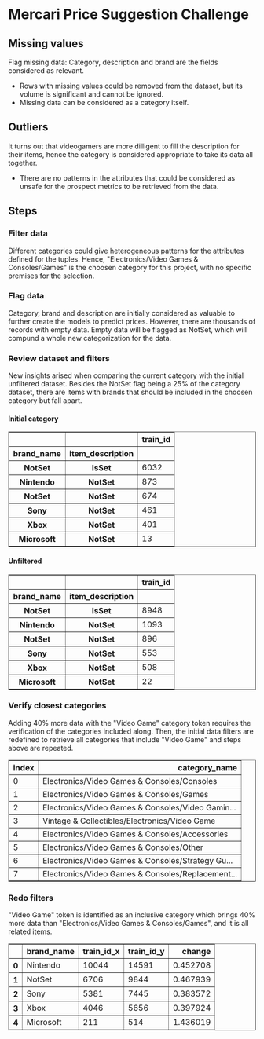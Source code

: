 
# Mercari Price Suggestion Challenge

## Missing values

Flag missing data: Category, description and brand are the fields considered as relevant.

* Rows with missing values could be removed from the dataset, but its volume is significant and cannot be ignored.
* Missing data can be considered as a category itself.

## Outliers

It turns out that videogamers are more dilligent to fill the description for their items, hence the category is considered appropriate to take its data all together.

* There are no patterns in the attributes that could be considered as unsafe for the prospect metrics to be retrieved from the data.

## Steps

### Filter data
Different categories could give heterogeneous patterns for the attributes defined for the tuples. Hence, "Electronics/Video Games & Consoles/Games" is the choosen category for this project, with no specific premises for the selection.

### Flag data
Category, brand and description are initially considered as valuable to further create the models to predict prices. However, there are thousands of records with empty data. Empty data will be flagged as NotSet, which will compund a whole new categorization for the data.

### Review dataset and filters
New insights arised when comparing the current category with the initial unfiltered dataset. Besides the NotSet flag being a 25% of the category dataset, there are items with brands that should be included in the choosen category but fall apart.

#### Initial category
<div>
<style scoped>
    .dataframe tbody tr th:only-of-type {
        vertical-align: middle;
    }

    .dataframe tbody tr th {
        vertical-align: top;
    }

    .dataframe thead th {
        text-align: right;
    }
</style>
<table border="1" class="dataframe">
  <thead>
    <tr style="text-align: right;">
      <th></th>
      <th></th>
      <th>train_id</th>
    </tr>
    <tr>
      <th>brand_name</th>
      <th>item_description</th>
      <th></th>
    </tr>
  </thead>
  <tbody>
    <tr>
      <th>NotSet</th>
      <th>IsSet</th>
      <td>6032</td>
    </tr>
    <tr>
      <th>Nintendo</th>
      <th>NotSet</th>
      <td>873</td>
    </tr>
    <tr>
      <th>NotSet</th>
      <th>NotSet</th>
      <td>674</td>
    </tr>
    <tr>
      <th>Sony</th>
      <th>NotSet</th>
      <td>461</td>
    </tr>
    <tr>
      <th>Xbox</th>
      <th>NotSet</th>
      <td>401</td>
    </tr>
    <tr>
      <th>Microsoft</th>
      <th>NotSet</th>
      <td>13</td>
    </tr>
  </tbody>
</table>
</div>

#### Unfiltered
<div>
<style scoped>
    .dataframe tbody tr th:only-of-type {
        vertical-align: middle;
    }

    .dataframe tbody tr th {
        vertical-align: top;
    }

    .dataframe thead th {
        text-align: right;
    }
</style>
<table border="1" class="dataframe">
  <thead>
    <tr style="text-align: right;">
      <th></th>
      <th></th>
      <th>train_id</th>
    </tr>
    <tr>
      <th>brand_name</th>
      <th>item_description</th>
      <th></th>
    </tr>
  </thead>
  <tbody>
    <tr>
      <th>NotSet</th>
      <th>IsSet</th>
      <td>8948</td>
    </tr>
    <tr>
      <th>Nintendo</th>
      <th>NotSet</th>
      <td>1093</td>
    </tr>
    <tr>
      <th>NotSet</th>
      <th>NotSet</th>
      <td>896</td>
    </tr>
    <tr>
      <th>Sony</th>
      <th>NotSet</th>
      <td>553</td>
    </tr>
    <tr>
      <th>Xbox</th>
      <th>NotSet</th>
      <td>508</td>
    </tr>
    <tr>
      <th>Microsoft</th>
      <th>NotSet</th>
      <td>22</td>
    </tr>
  </tbody>
</table>
</div>


### Verify closest categories
Adding 40% more data with the "Video Game" category token requires the verification of the categories included along. Then, the initial data filters are redefined to retrieve all categories that include "Video Game" and steps above are repeated. 


<div>
<style scoped>
    .dataframe tbody tr th:only-of-type {
        vertical-align: middle;
    }

    .dataframe tbody tr th {
        vertical-align: top;
    }

    .dataframe thead th {
        text-align: right;
    }
</style>
<table border="1" class="dataframe">
  <thead>
    <tr style="text-align: right;">
      <th>index</th>
      <th>category_name</th>
    </tr>
  </thead>
  <tbody>
    <tr>
      <td>0</td>
      <td>Electronics/Video Games &amp; Consoles/Consoles</td>
    </tr>
    <tr>
      <td>1</td>
      <td>Electronics/Video Games &amp; Consoles/Games</td>
    </tr>
    <tr>
      <td>2</td>
      <td>Electronics/Video Games &amp; Consoles/Video Gamin...</td>
    </tr>
    <tr>
      <td>3</td>
      <td>Vintage &amp; Collectibles/Electronics/Video Game</td>
    </tr>
    <tr>
      <td>4</td>
      <td>Electronics/Video Games &amp; Consoles/Accessories</td>
    </tr>
    <tr>
      <td>5</td>
      <td>Electronics/Video Games &amp; Consoles/Other</td>
    </tr>
    <tr>
      <td>6</td>
      <td>Electronics/Video Games &amp; Consoles/Strategy Gu...</td>
    </tr>
    <tr>
      <td>7</td>
      <td>Electronics/Video Games &amp; Consoles/Replacement...</td>
    </tr>
  </tbody>
</table>
</div>



### Redo filters
"Video Game" token is identified as an inclusive category which brings 40% more data than "Electronics/Video Games & Consoles/Games", and it is all related items.

<div>
<style scoped>
    .dataframe tbody tr th:only-of-type {
        vertical-align: middle;
    }

    .dataframe tbody tr th {
        vertical-align: top;
    }

    .dataframe thead th {
        text-align: right;
    }
</style>
<table border="1" class="dataframe">
  <thead>
    <tr style="text-align: right;">
      <th></th>
      <th>brand_name</th>
      <th>train_id_x</th>
      <th>train_id_y</th>
      <th>change</th>
    </tr>
  </thead>
  <tbody>
    <tr>
      <th>0</th>
      <td>Nintendo</td>
      <td>10044</td>
      <td>14591</td>
      <td>0.452708</td>
    </tr>
    <tr>
      <th>1</th>
      <td>NotSet</td>
      <td>6706</td>
      <td>9844</td>
      <td>0.467939</td>
    </tr>
    <tr>
      <th>2</th>
      <td>Sony</td>
      <td>5381</td>
      <td>7445</td>
      <td>0.383572</td>
    </tr>
    <tr>
      <th>3</th>
      <td>Xbox</td>
      <td>4046</td>
      <td>5656</td>
      <td>0.397924</td>
    </tr>
    <tr>
      <th>4</th>
      <td>Microsoft</td>
      <td>211</td>
      <td>514</td>
      <td>1.436019</td>
    </tr>
  </tbody>
</table>
</div>